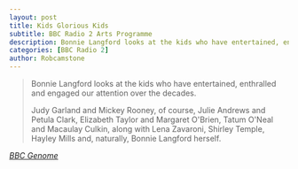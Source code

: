 ```yaml
---
layout: post
title: Kids Glorious Kids
subtitle: BBC Radio 2 Arts Programme
description: Bonnie Langford looks at the kids who have entertained, enthralled and engaged our attention over the decades.
categories: [BBC Radio 2]
author: Robcamstone
---
```


> Bonnie Langford looks at the kids who have entertained, enthralled and engaged our attention over the decades.
>
> Judy Garland and Mickey Rooney, of course, Julie Andrews and Petula Clark, Elizabeth Taylor and Margaret O'Brien, Tatum O'Neal and Macaulay Culkin, along with Lena Zavaroni, Shirley Temple, Hayley Mills and, naturally, Bonnie Langford herself.

<cite>[BBC Genome](http://genome.ch.bbc.co.uk/10d05da30b0f43929f923b00def93f3b)</cite>
